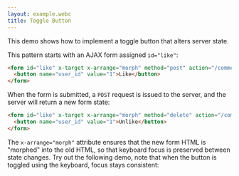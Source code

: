```yaml
---
layout: example.webc
title: Toggle Button
---
```


This demo shows how to implement a toggle button that alters server state.

This pattern starts with an AJAX form assigned `id="like"`:

```html
<form id="like" x-target x-arrange="morph" method="post" action="/comments/1/like">
  <button name="user_id" value="1">Like</button>
</form>
```

When the form is submitted, a `POST` request is issued to the server, and the server will return a new form state:

```html
<form id="like" x-target x-arrange="morph" method="delete" action="/comments/1/like">
  <button name="user_id" value="1">Unlike</button>
</form>
```

The `x-arrange="morph"` attribute ensures that the new form HTML is "morphed" into the old HTML, so that keyboard focus is preserved between state changes. Try out the following demo, note that when the button is toggled using the keyboard, focus stays consistent:

<script>
  window.route('GET', '/comments', () => view(false))
  window.route('POST', '/comments/1/like', () => view(true))
  window.route('DELETE', '/comments/1/like', () => view(false))

  example('/comments')

  function view(liked) {
    return `<form id="like" x-target x-arrange="morph" method="${liked ? 'delete' : 'post'}" action="/comments/1/like">
  <button name="user_id" value="1">${liked ? 'Unlike' : 'Like'}</button>
</form>`
  }
</script>
